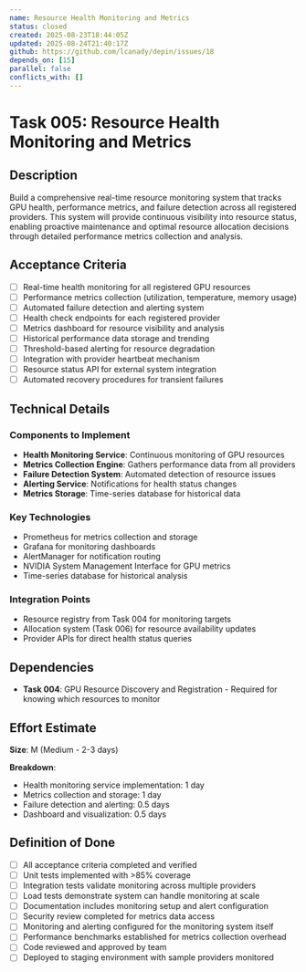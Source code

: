 ```yaml
---
name: Resource Health Monitoring and Metrics
status: closed
created: 2025-08-23T18:44:05Z
updated: 2025-08-24T21:40:17Z
github: https://github.com/lcanady/depin/issues/18
depends_on: [15]
parallel: false
conflicts_with: []
---
```


# Task 005: Resource Health Monitoring and Metrics

## Description

Build a comprehensive real-time resource monitoring system that tracks GPU health, performance metrics, and failure detection across all registered providers. This system will provide continuous visibility into resource status, enabling proactive maintenance and optimal resource allocation decisions through detailed performance metrics collection and analysis.

## Acceptance Criteria

- [ ] Real-time health monitoring for all registered GPU resources
- [ ] Performance metrics collection (utilization, temperature, memory usage)
- [ ] Automated failure detection and alerting system
- [ ] Health check endpoints for each registered provider
- [ ] Metrics dashboard for resource visibility and analysis
- [ ] Historical performance data storage and trending
- [ ] Threshold-based alerting for resource degradation
- [ ] Integration with provider heartbeat mechanism
- [ ] Resource status API for external system integration
- [ ] Automated recovery procedures for transient failures

## Technical Details

### Components to Implement
- **Health Monitoring Service**: Continuous monitoring of GPU resources
- **Metrics Collection Engine**: Gathers performance data from all providers
- **Failure Detection System**: Automated detection of resource issues
- **Alerting Service**: Notifications for health status changes
- **Metrics Storage**: Time-series database for historical data

### Key Technologies
- Prometheus for metrics collection and storage
- Grafana for monitoring dashboards
- AlertManager for notification routing
- NVIDIA System Management Interface for GPU metrics
- Time-series database for historical analysis

### Integration Points
- Resource registry from Task 004 for monitoring targets
- Allocation system (Task 006) for resource availability updates
- Provider APIs for direct health status queries

## Dependencies

- **Task 004**: GPU Resource Discovery and Registration - Required for knowing which resources to monitor

## Effort Estimate

**Size**: M (Medium - 2-3 days)

**Breakdown**:
- Health monitoring service implementation: 1 day
- Metrics collection and storage: 1 day
- Failure detection and alerting: 0.5 days
- Dashboard and visualization: 0.5 days

## Definition of Done

- [ ] All acceptance criteria completed and verified
- [ ] Unit tests implemented with >85% coverage
- [ ] Integration tests validate monitoring across multiple providers
- [ ] Load tests demonstrate system can handle monitoring at scale
- [ ] Documentation includes monitoring setup and alert configuration
- [ ] Security review completed for metrics data access
- [ ] Monitoring and alerting configured for the monitoring system itself
- [ ] Performance benchmarks established for metrics collection overhead
- [ ] Code reviewed and approved by team
- [ ] Deployed to staging environment with sample providers monitored
